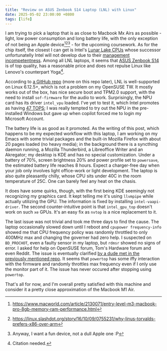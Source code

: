 ```yaml
---
title: "Review on ASUS Zenbook S14 Laptop (LNL) with Linux"
date: 2025-05-02 23:00:00 +0800
tags: [life]
---
```


I am trying to pick a laptop that is as close to Macbook Mx Airs as possible - light, low power consumption and long battery life, with the only exception of not being an Apple device[^1][^2][^3] - for the upcoming coursework. As for the chip itself, the closest I can get is Intel's [Lunar Lake CPUs](https://www.pcworld.com/article/2463714/tested-intels-lunar-lake-wants-you-to-forget-snapdragon-ever-existed.html) whose successor unfortunatelly Intel will not develop due to their [management incompetentness](https://medium.com/@mingchikuo/inside-intels-lunar-lake-a-promise-that-became-a-problem-e91d872cee62). Among all LNL laptops, it seems that [ASUS Zenbook S14](https://www.notebookcheck.net/Asus-Zenbook-S-14-UX5406-laptop-review-Excellent-everyday-laptop-with-Intel-Lunar-Lake.892978.0.html) is of top quality, has a reasonable price and does not repulse Linux like Lenovo's counterpart Yoga[^4].

According to [a GitHub repo](https://github.com/dantmnf/zenbook-s14-linux) (more on this repo later), LNL is well-supported on Linux 6.12.5+, which is not a problem on my OpenSUSE TW. It mostly works out of the box, has nice secure boot and TPM2.0 support, with the need to install `sof-firmware` for the audio to work. Surprisingly, the NPU card has its driver `intel_vpu` loaded. I've yet to test it, which Intel promotes as having [47 TOPS](https://www.intel.com/content/www/us/en/products/sku/240957/intel-core-ultra-7-processor-258v-12m-cache-up-to-4-80-ghz/specifications.html); I was really tempted to try out the NPU in the pre-installed Windows but gave up when copilot forced me to login my Microsoft Account.

The battery life is as good as it promoted. As the writing of this post, which happens to be my expected workflow with this laptop, I am working on my Emacs with some trivial packages and the built-in Mozilla Firefox with about 20 pages loaded (no heavy media); in the background there is a syncthing daemon running, a Mozilla Thunderbird, a Libreoffice Writer and an Akregator; my desktop is KDE and has no special customization. Under a battery of 70%, screen brightness 20% and power profile set to `powersave`, the estimated battery life reaches 8 hours. Expect a charger-free day when your job only involves light office-work or light development. The laptop is also quite pleasantly chilly, whose CPU sits under 40C in the room temperature of 25C. One can barely feel any heat on the chasis.

It does have some quirks, though, with the first being KDE seemingly not recognizing my graphics card. It kept telling me it's using `llvmpipe` while actually utilizing the GPU. The information is fixed by installing `intel-vaapi-driver`. The second counter-intuitive point is that `intel_gpu_top` doesn't work on such `xe` GPUs. It's an easy fix as `nvtop` is a nice replacement to it.

The last issue was not trivial and took me three days to find the cause. The laptop occasionally slowed down until I reboot and `cpupower frequency-info` showed me that CPU frequency policy was randomly throttled to only 400MHz max and changing the governer had zero help. I suspected on `BD_PROCHOT`, even a faulty sensor in my laptop, but `rdmsr` showed no signs of error. I asked for help on OpenSUSE forum, Tom's Hardware forum and even Reddit. The issue is eventually clarified [by a dude met in the previously mentioned repo](https://github.com/dantmnf/zenbook-s14-linux/issues/11#issuecomment-2846600130). It seems that `powertop` has some iffy interaction with the firmware and randomly throttles max frequency even if I only use the monitor part of it. The issue has never occured after stopping using `powertop`.

That's all for now, and I'm overall pretty satisfied with this machine and consider it a pretty close approximation of the Macbook M1 Air.

[^1]: https://www.macworld.com/article/2130071/entry-level-m3-macbook-pro-8gb-memory-ram-performance.html
[^2]: https://linux.slashdot.org/story/16/10/09/0755231/why-linus-torvalds-prefers-x86-over-arm
[^3]: Anyway, I want a fun device, not a dull Apple one :P
[^4]: Citation needed.

